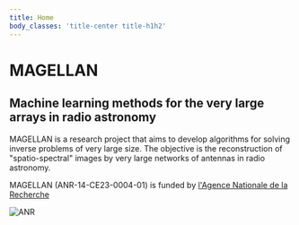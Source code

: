 ```yaml
---
title: Home
body_classes: 'title-center title-h1h2'
---
```


# MAGELLAN
## Machine learning methods for the very large arrays in radio astronomy

MAGELLAN is a research project that aims to develop
algorithms for solving inverse problems of very large size.
The objective is the reconstruction of  "spatio-spectral" images by
very large networks of antennas in radio astronomy.

MAGELLAN (ANR-14-CE23-0004-01) is funded by 
[l'Agence Nationale de la Recherche](http://www.agence-nationale-recherche.fr)

![ANR](/images/label-ANR.png?resize=140,140&classes=float-right)
